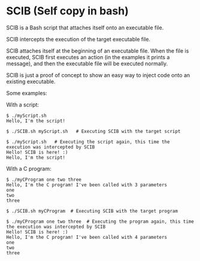 # SCIB (Self copy in bash)

SCIB is a Bash script that attaches itself onto an executable file.

SCIB intercepts the execution of the target executable file.

SCIB attaches itself at the beginning of an executable file. When the file is executed, SCIB first executes an action (in the examples it prints a message), and then the executable file will be executed normally.

SCIB is just a proof of concept to show an easy way to inject code onto an existing executable.


Some examples:

With a script:

    $ ./myScript.sh
    Hello, I'm the script!
    
    $ ./SCIB.sh myScript.sh   # Executing SCIB with the target script
    
    $ ./myScript.sh   # Executing the script again, this time the execution was intercepted by SCIB
    Hello! SCIB is here! :)
    Hello, I'm the script!


With a C program:

    $ ./myCProgram one two three
    Hello, I'm the C program! I've been called with 3 parameters
    one
    two
    three
    
    $ ./SCIB.sh myCProgram  # Executing SCIB with the target program
    
    $ ./myCProgram one two three  # Executing the program again, this time the execution was intercepted by SCIB
    Hello! SCIB is here! :)
    Hello, I'm the C program! I've been called with 4 parameters
    one
    two
    three
    
